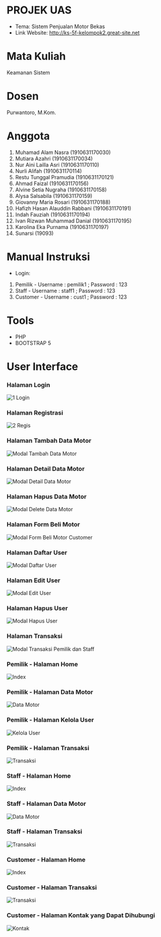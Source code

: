 # PROJEK UAS
* Tema: Sistem Penjualan Motor Bekas
* Link Website: http://ks-5f-kelompok2.great-site.net

# Mata Kuliah
Keamanan Sistem

# Dosen
Purwantoro, M.Kom.

# Anggota 
  1.	Muhamad Alam Nasra (1910631170030)
  2.	Mutiara Azahri (1910631170034)
  3.	Nur Aini Lailla Asri (1910631170110)
  4.	Nurli Alifah (1910631170114)
  5.	Restu Tunggal Pramudia (1910631170121)
  6.	Ahmad Faizal (1910631170156)
  7.	Alvine Setia Nugraha (1910631170158)
  8.	Alysa Salsabila (1910631170159)
  9. Giovanny Maria Rosari (1910631170188)
  10.	Hafizh Hasan Alauddin Rabbani (1910631170191)
  11.	Indah Fauziah (1910631170194)
  12.	Ivan Rizwan Muhammad Danial (1910631170195)
  13.	Karolina Eka Purnama (1910631170197)
  14.	Sunarsi (19093)

# Manual Instruksi
* Login:
1. Pemilik - Username : pemilik1 ; Password : 123
2. Staff - Username : staff1 ; Password : 123
3. Customer - Username : cust1 ; Password : 123

# Tools
* PHP
* BOOTSTRAP 5

# User Interface
### Halaman Login
![1  Login](https://user-images.githubusercontent.com/83807811/149646882-2211a4c5-7cdf-4cdc-9fa7-4ab81463f7e4.jpeg)

### Halaman Registrasi
![2  Regis](https://user-images.githubusercontent.com/83807811/149646890-b3874a73-3614-4e1e-b919-5d9aa52b40d2.jpeg)

### Halaman Tambah Data Motor
![Modal Tambah Data Motor](https://user-images.githubusercontent.com/83807811/149647047-96844790-59fe-4b92-b70a-77c36702e7bf.jpeg)

### Halaman Detail Data Motor
![Modal Detail Data Motor](https://user-images.githubusercontent.com/83807811/149647022-eff8d570-23b3-4084-beac-a1156901310d.jpeg)

### Halaman Hapus Data Motor
![Modal Delete Data Motor](https://user-images.githubusercontent.com/83807811/149647015-e9ba9bbd-4143-40da-88a5-de8ea3116c9a.jpeg)

### Halaman Form Beli Motor
![Modal Form Beli Motor Customer](https://user-images.githubusercontent.com/83807811/149647032-104daa93-579d-43df-8fd9-484ccac3c620.jpeg)

### Halaman Daftar User
![Modal Daftar User](https://user-images.githubusercontent.com/83807811/149647010-93b17dd9-44ba-4a91-b259-14c51ee1c860.jpeg)

### Halaman Edit User
![Modal Edit User](https://user-images.githubusercontent.com/83807811/149647027-fb3a194c-a769-498f-9507-da7e18653770.jpeg)

### Halaman Hapus User
![Modal Hapus User](https://user-images.githubusercontent.com/83807811/149647036-5286b188-d084-455d-831c-837fc85d6558.jpeg)

### Halaman Transaksi
![Modal Transaksi Pemilik dan Staff](https://user-images.githubusercontent.com/83807811/149647054-29ef3d14-f2d3-4f07-8cb3-836677f33243.jpeg)

### Pemilik - Halaman Home
![Index](https://user-images.githubusercontent.com/83807811/149646900-df0c7c28-2993-4bd2-983f-94b72d87cbdf.jpeg)

### Pemilik - Halaman Data Motor
![Data Motor](https://user-images.githubusercontent.com/83807811/149646916-548d738d-8dd8-49f0-a366-0d6757a0919c.jpeg)

### Pemilik - Halaman Kelola User
![Kelola User](https://user-images.githubusercontent.com/83807811/149646922-dc204b40-6268-4deb-971e-99c5e26c135b.jpeg)

### Pemilik - Halaman Transaksi
![Transaksi](https://user-images.githubusercontent.com/83807811/149646932-21295f3b-d1e0-4405-8fcf-beb26539f03a.jpeg)

### Staff - Halaman Home
![Index](https://user-images.githubusercontent.com/83807811/149646936-cca95627-50bc-4413-9138-70bcb6cc4954.jpeg)

### Staff - Halaman Data Motor
![Data Motor](https://user-images.githubusercontent.com/83807811/149646940-51663ad0-bb1a-47bb-8222-5dcbd9620ba7.jpeg)

### Staff - Halaman Transaksi
![Transaksi](https://user-images.githubusercontent.com/83807811/149646954-f50c5731-b7e8-4ec5-b38d-9e1af36b1708.jpeg)

### Customer - Halaman Home
![Index](https://user-images.githubusercontent.com/83807811/149646965-5c03bac5-6b5c-4981-b7d3-879187f2b6ad.jpeg)

### Customer - Halaman Transaksi
![Transaksi](https://user-images.githubusercontent.com/83807811/149646978-b3d22a0d-e0c0-4024-a675-d392143ee066.jpeg)

### Customer - Halaman Kontak yang Dapat Dihubungi
![Kontak](https://user-images.githubusercontent.com/83807811/149646971-a8ad80c6-234f-490a-ac18-d7fdfd66175c.jpeg)












